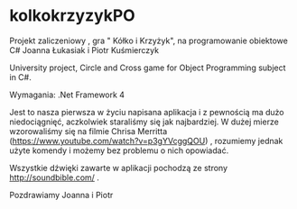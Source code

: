 # kolkokrzyzykPO
Projekt zaliczeniowy , gra " Kółko i Krzyżyk", na programowanie obiektowe C# Joanna Łukasiak i Piotr Kuśmierczyk

University project, Circle and Cross game for Object Programming subject in C#.

Wymagania:
.Net Framework 4

Jest to nasza pierwsza w życiu napisana aplikacja i z pewnością ma dużo niedociągnięć, aczkolwiek staraliśmy się jak najbardziej.
W dużej mierze wzorowaliśmy się na filmie Chrisa Merritta (https://www.youtube.com/watch?v=p3gYVcggQOU) , rozumiemy jednak
użyte komendy i możemy bez problemu o nich opowiadać.

Wszystkie dźwięki zawarte w aplikacji pochodzą ze strony http://soundbible.com/ .

Pozdrawiamy Joanna i Piotr

